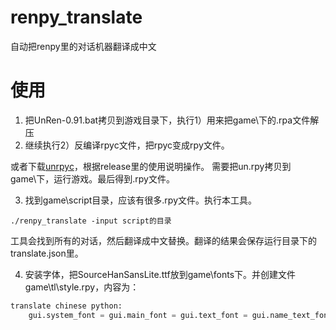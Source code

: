 # renpy_translate
自动把renpy里的对话机器翻译成中文

# 使用
1. 把UnRen-0.91.bat拷贝到游戏目录下，执行1）用来把game\下的.rpa文件解压
2. 继续执行2）反编译rpyc文件，把rpyc变成rpy文件。

或者下载[unrpyc](https://github.com/CensoredUsername/unrpyc)，根据release里的使用说明操作。
需要把un.rpy拷贝到game\下，运行游戏。最后得到.rpy文件。

3. 找到game\script目录，应该有很多.rpy文件。执行本工具。
```
./renpy_translate -input script的目录
```
工具会找到所有的对话，然后翻译成中文替换。翻译的结果会保存运行目录下的translate.json里。

4. 安装字体，把SourceHanSansLite.ttf放到game\fonts下。并创建文件game\tl\style.rpy，内容为：
```python
translate chinese python:
    gui.system_font = gui.main_font = gui.text_font = gui.name_text_font = gui.interface_text_font = gui.button_text_font = gui.choice_button_text_font = "fonts/SourceHanSansLite.ttf"
```
